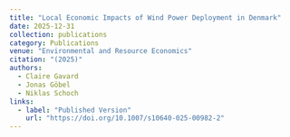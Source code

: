 ```yaml
---
title: "Local Economic Impacts of Wind Power Deployment in Denmark"
date: 2025-12-31
collection: publications
category: Publications
venue: "Environmental and Resource Economics"
citation: "(2025)"
authors:
  - Claire Gavard
  - Jonas Göbel
  - Niklas Schoch
links:
  - label: "Published Version"
    url: "https://doi.org/10.1007/s10640-025-00982-2"
---
```

